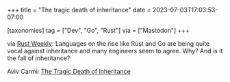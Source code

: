 +++
title = "The tragic death of inheritance"
date = 2023-07-03T17:03:53-07:00

[taxonomies]
tag = ["Dev", "Go", "Rust"]
via = ["Mastodon"]
+++

via [Rust Weekly](https://mastodon.social/@rust_discussions/110651874924936829): Languages on the rise like Rust and Go are being quite vocal against inheritance and many engineers seem to agree. Why? And is it the fall of inheritance?

<!-- more -->

Aviv Carmi: [The Tragic Death of Inheritance](https://avivcarmi.com/the-tragic-death-of-inheritance/)
